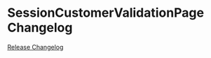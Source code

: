 # SessionCustomerValidationPage Changelog

[Release Changelog](https://github.com/spryker-shop/session-customer-validation-page/releases)
